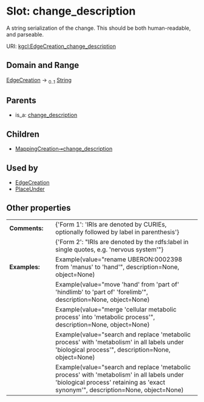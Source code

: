 
# Slot: change_description


A string serialization of the change. This should be both human-readable, and parseable.

URI: [kgcl:EdgeCreation_change_description](http://w3id.org/kgcl/EdgeCreation_change_description)


## Domain and Range

[EdgeCreation](EdgeCreation.md) &#8594;  <sub>0..1</sub> [String](types/String.md)

## Parents

 *  is_a: [change_description](change_description.md)

## Children

 *  [MappingCreation➞change_description](MappingCreation_change_description.md)

## Used by

 * [EdgeCreation](EdgeCreation.md)
 * [PlaceUnder](PlaceUnder.md)

## Other properties

|  |  |  |
| --- | --- | --- |
| **Comments:** | | {'Form 1': 'IRIs are denoted by CURIEs, optionally followed by label in parenthesis'} |
|  | | {'Form 2': "IRIs are denoted by the rdfs:label in single quotes, e.g. 'nervous system'"} |
| **Examples:** | | Example(value="rename UBERON:0002398 from 'manus' to 'hand'", description=None, object=None) |
|  | | Example(value="move 'hand' from 'part of' 'hindlimb' to 'part of' 'forelimb'", description=None, object=None) |
|  | | Example(value="merge 'cellular metabolic process' into 'metabolic process'", description=None, object=None) |
|  | | Example(value="search and replace 'metabolic process' with 'metabolism' in all labels under 'biological process'", description=None, object=None) |
|  | | Example(value="search and replace 'metabolic process' with 'metabolism' in all labels under 'biological process' retaining as 'exact synonym'", description=None, object=None) |

